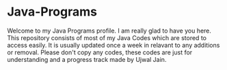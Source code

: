 # Java-Programs
Welcome to my Java Programs profile. I am really glad to have you here. This repository consists of most of my Java Codes which are stored to access easily. It is usually updated once a week in relavant to any additions or removal. Please don't copy any codes, these codes are just for understanding and a progress track made by Ujwal Jain.
